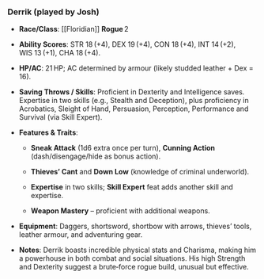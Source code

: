 ### **Derrik** (played by Josh)

- **Race/Class**: [[Floridian]] **Rogue** 2
    
- **Ability Scores**: STR 18 (+4), DEX 19 (+4), CON 18 (+4), INT 14 (+2), WIS 13 (+1), CHA 18 (+4).
    
- **HP/AC**: 21 HP; AC determined by armour (likely studded leather + Dex = 16).
    
- **Saving Throws / Skills**: Proficient in Dexterity and Intelligence saves. Expertise in two skills (e.g., Stealth and Deception), plus proficiency in Acrobatics, Sleight of Hand, Persuasion, Perception, Performance and Survival (via Skill Expert).
    
- **Features & Traits**:
    
    - **Sneak Attack** (1d6 extra once per turn), **Cunning Action** (dash/disengage/hide as bonus action).
        
    - **Thieves’ Cant** and **Down Low** (knowledge of criminal underworld).
        
    - **Expertise** in two skills; **Skill Expert** feat adds another skill and expertise.
        
    - **Weapon Mastery** – proficient with additional weapons.
        
- **Equipment**: Daggers, shortsword, shortbow with arrows, thieves’ tools, leather armour, and adventuring gear.
    
- **Notes**: Derrik boasts incredible physical stats and Charisma, making him a powerhouse in both combat and social situations. His high Strength and Dexterity suggest a brute‑force rogue build, unusual but effective.